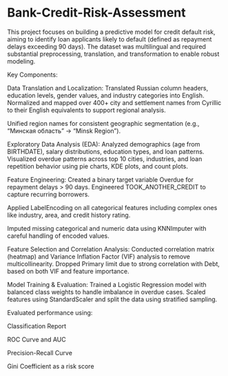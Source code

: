 # Bank-Credit-Risk-Assessment
This project focuses on building a predictive model for credit default risk, aiming to identify loan applicants likely to default (defined as repayment delays exceeding 90 days). The dataset was multilingual and required substantial preprocessing, translation, and transformation to enable robust modeling.


Key Components:

Data Translation and Localization: Translated Russian column headers, education levels, gender values, and industry categories into English.
Normalized and mapped over 400+ city and settlement names from Cyrillic to their English equivalents to support regional analysis.

Unified region names for consistent geographic segmentation (e.g., “Минская область” → “Minsk Region”).

Exploratory Data Analysis (EDA): Analyzed demographics (age from BIRTHDATE), salary distributions, education types, and loan patterns.
Visualized overdue patterns across top 10 cities, industries, and loan repetition behavior using pie charts, KDE plots, and count plots.

Feature Engineering: Created a binary target variable Overdue for repayment delays > 90 days.
Engineered TOOK_ANOTHER_CREDIT to capture recurring borrowers.

Applied LabelEncoding on all categorical features including complex ones like industry, area, and credit history rating.

Imputed missing categorical and numeric data using KNNImputer with careful handling of encoded values.

Feature Selection and Correlation Analysis: Conducted correlation matrix (heatmap) and Variance Inflation Factor (VIF) analysis to remove multicollinearity.
Dropped Primary limit due to strong correlation with Debt, based on both VIF and feature importance.

Model Training & Evaluation: Trained a Logistic Regression model with balanced class weights to handle imbalance in overdue cases.
Scaled features using StandardScaler and split the data using stratified sampling.

Evaluated performance using:

Classification Report

ROC Curve and AUC

Precision-Recall Curve

Gini Coefficient as a risk score
